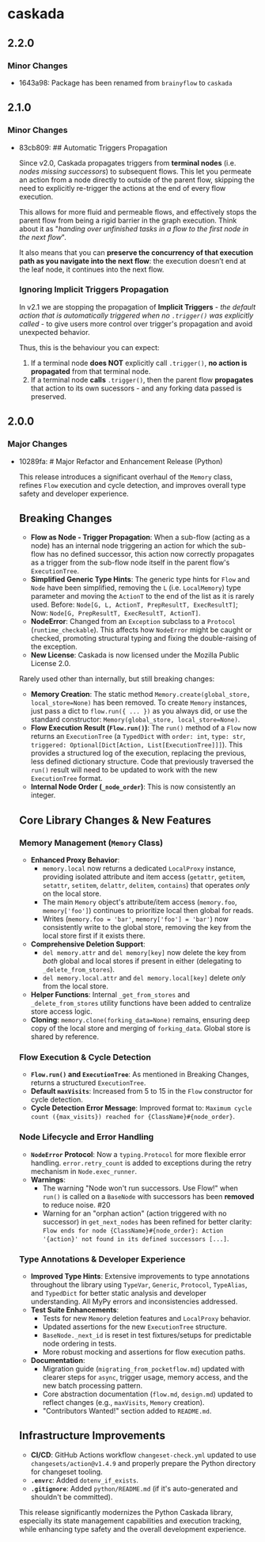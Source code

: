 # caskada

## 2.2.0

### Minor Changes

- 1643a98: Package has been renamed from `brainyflow` to `caskada`

## 2.1.0

### Minor Changes

- 83cb809: ## Automatic Triggers Propagation

  Since v2.0, Caskada propagates triggers from **terminal nodes** (i.e. _nodes missing successors_) to subsequent flows. This let you permeate an action from a node directly to outside of the parent flow, skipping the need to explicitly re-trigger the actions at the end of every flow execution.

  This allows for more fluid and permeable flows, and effectively stops the parent flow from being a rigid barrier in the graph execution.
  Think about it as "_handing over unfinished tasks in a flow to the first node in the next flow_".

  It also means that you can **preserve the concurrency of that execution path as you navigate into the next flow**: the execution doesn’t end at the leaf node, it continues into the next flow.

  ### Ignoring Implicit Triggers Propagation

  In v2.1 we are stopping the propagation of **Implicit Triggers** - _the default action that is automatically triggered when no `.trigger()` was explicitly called_ - to give users more control over trigger's propagation and avoid unexpected behavior.

  Thus, this is the behaviour you can expect:

  1. If a terminal node **does NOT** explicitly call `.trigger()`, **no action is propagated** from that terminal node.
  2. If a terminal node **calls** `.trigger()`, then the parent flow **propagates** that action to its own sucessors - and any forking data passed is preserved.

## 2.0.0

### Major Changes

- 10289fa: # Major Refactor and Enhancement Release (Python)

  This release introduces a significant overhaul of the `Memory` class, refines `Flow` execution and cycle detection, and improves overall type safety and developer experience.

  ## Breaking Changes

  - **Flow as Node - Trigger Propagation**: When a sub-flow (acting as a node) has an internal node triggering an action for which the sub-flow has no defined successor, this action now correctly propagates as a trigger from the sub-flow node itself in the parent flow's `ExecutionTree`.
  - **Simplified Generic Type Hints**: The generic type hints for `Flow` and `Node` have been simplified, removing the `L` (i.e. `LocalMemory`) type parameter and moving the `ActionT` to the end of the list as it is rarely used. Before: `Node[G, L, ActionT, PrepResultT, ExecResultT]`; Now: `Node[G, PrepResultT, ExecResultT, ActionT]`.
  - **NodeError**: Changed from an `Exception` subclass to a `Protocol` (`runtime_checkable`). This affects how `NodeError` might be caught or checked, promoting structural typing and fixing the double-raising of the exception.
  - **New License**: Caskada is now licensed under the Mozilla Public License 2.0.

  Rarely used other than internally, but still breaking changes:

  - **Memory Creation**: The static method `Memory.create(global_store, local_store=None)` has been removed. To create `Memory` instances, just pass a dict to `flow.run({ ... })` as you always did, or use the standard constructor: `Memory(global_store, local_store=None)`.
  - **Flow Execution Result (`Flow.run()`)**: The `run()` method of a `Flow` now returns an `ExecutionTree` (a `TypedDict` with `order: int`, `type: str`, `triggered: Optional[Dict[Action, List[ExecutionTree]]]`). This provides a structured log of the execution, replacing the previous, less defined dictionary structure. Code that previously traversed the `run()` result will need to be updated to work with the new `ExecutionTree` format.
  - **Internal Node Order (`_node_order`)**: This is now consistently an integer.

  ## Core Library Changes & New Features

  ### Memory Management (`Memory` Class)

  - **Enhanced Proxy Behavior**:
    - `memory.local` now returns a dedicated `LocalProxy` instance, providing isolated attribute and item access (`getattr`, `getitem`, `setattr`, `setitem`, `delattr`, `delitem`, `contains`) that operates _only_ on the local store.
    - The main `Memory` object's attribute/item access (`memory.foo`, `memory['foo']`) continues to prioritize local then global for reads.
    - Writes (`memory.foo = 'bar'`, `memory['foo'] = 'bar'`) now consistently write to the global store, removing the key from the local store first if it exists there.
  - **Comprehensive Deletion Support**:
    - `del memory.attr` and `del memory[key]` now delete the key from _both_ global and local stores if present in either (delegating to `_delete_from_stores`).
    - `del memory.local.attr` and `del memory.local[key]` delete _only_ from the local store.
  - **Helper Functions**: Internal `_get_from_stores` and `_delete_from_stores` utility functions have been added to centralize store access logic.
  - **Cloning**: `memory.clone(forking_data=None)` remains, ensuring deep copy of the local store and merging of `forking_data`. Global store is shared by reference.

  ### Flow Execution & Cycle Detection

  - **`Flow.run()` and `ExecutionTree`**: As mentioned in Breaking Changes, returns a structured `ExecutionTree`.
  - **Default `maxVisits`**: Increased from 5 to 15 in the `Flow` constructor for cycle detection.
  - **Cycle Detection Error Message**: Improved format to: `Maximum cycle count ({max_visits}) reached for {ClassName}#{node_order}`.

  ### Node Lifecycle and Error Handling

  - **`NodeError` Protocol**: Now a `typing.Protocol` for more flexible error handling. `error.retry_count` is added to exceptions during the retry mechanism in `Node.exec_runner`.
  - **Warnings**:
    - The warning "Node won't run successors. Use Flow!" when `run()` is called on a `BaseNode` with successors has been **removed** to reduce noise. #20
    - Warning for an "orphan action" (action triggered with no successor) in `get_next_nodes` has been refined for better clarity: `Flow ends for node {ClassName}#{node_order}: Action '{action}' not found in its defined successors [...]`.

  ### Type Annotations & Developer Experience

  - **Improved Type Hints**: Extensive improvements to type annotations throughout the library using `TypeVar`, `Generic`, `Protocol`, `TypeAlias`, and `TypedDict` for better static analysis and developer understanding. All MyPy errors and inconsistencies addressed.
  - **Test Suite Enhancements**:
    - Tests for new `Memory` deletion features and `LocalProxy` behavior.
    - Updated assertions for the new `ExecutionTree` structure.
    - `BaseNode._next_id` is reset in test fixtures/setups for predictable node ordering in tests.
    - More robust mocking and assertions for flow execution paths.
  - **Documentation**:
    - Migration guide (`migrating_from_pocketflow.md`) updated with clearer steps for `async`, trigger usage, memory access, and the new batch processing pattern.
    - Core abstraction documentation (`flow.md`, `design.md`) updated to reflect changes (e.g., `maxVisits`, `Memory` creation).
    - "Contributors Wanted!" section added to `README.md`.

  ## Infrastructure Improvements

  - **CI/CD**: GitHub Actions workflow `changeset-check.yml` updated to use `changesets/action@v1.4.9` and properly prepare the Python directory for changeset tooling.
  - **`.envrc`**: Added `dotenv_if_exists`.
  - **`.gitignore`**: Added `python/README.md` (if it's auto-generated and shouldn't be committed).

  This release significantly modernizes the Python Caskada library, especially its state management capabilities and execution tracking, while enhancing type safety and the overall development experience.
